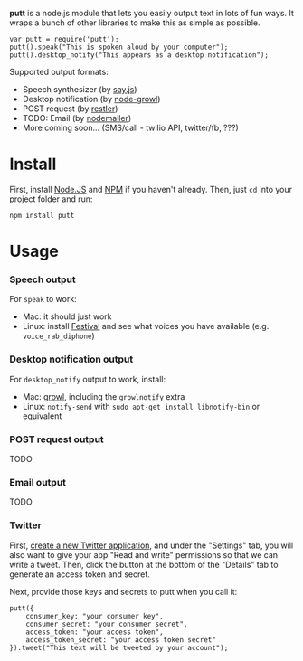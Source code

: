 **putt** is a node.js module that lets you easily output text in lots of fun ways. It wraps a bunch of other libraries to make this as simple as possible.

    var putt = require('putt');
    putt().speak("This is spoken aloud by your computer");
    putt().desktop_notify("This appears as a desktop notification");

Supported output formats:

* Speech synthesizer (by [say.js](https://github.com/Marak/say.js))
* Desktop notification (by [node-growl](https://github.com/visionmedia/node-growl))
* POST request (by [restler](https://github.com/danwrong/restler))
* TODO: Email (by [nodemailer](https://github.com/andris9/nodemailer))
* More coming soon... (SMS/call - twilio API, twitter/fb, ???)

# Install

First, install [Node.JS](http://nodejs.org/) and [NPM](http://npmjs.org/) if you haven't already. Then, just `cd` into your project folder and run:

    npm install putt

# Usage

### Speech output

For `speak` to work:

* Mac: it should just work
* Linux: install [Festival](http://www.cstr.ed.ac.uk/projects/festival/) and see what voices you have available (e.g. `voice_rab_diphone`)

### Desktop notification output

For `desktop_notify` output to work, install:

* Mac: [growl](http://code.google.com/p/growl/downloads/list), including the `growlnotify` extra
* Linux: `notify-send` with `sudo apt-get install libnotify-bin` or equivalent

### POST request output

TODO

### Email output

TODO

### Twitter

First, [create a new Twitter application](https://dev.twitter.com/apps/new), and under the "Settings" tab, you will also want to give your app "Read and write" permissions so that we can write a tweet. Then, click the button at the bottom of the "Details" tab to generate an access token and secret.

Next, provide those keys and secrets to putt when you call it:

    putt({
        consumer_key: "your consumer key",
        consumer_secret: "your consumer secret",
        access_token: "your access token",
        access_token_secret: "your access token secret"
    }).tweet("This text will be tweeted by your account");
